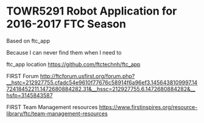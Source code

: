 # TOWR5291 Robot Application for 2016-2017 FTC Season

Based on ftc_app

Because I can never find them when I need to

ftc_app location 
https://github.com/ftctechnh/ftc_app

FIRST Forum 
http://ftcforum.usfirst.org/forum.php?__hstc=212927755.cfadc54e9610f77676c58914f6a96ef3.1456438109997.1472418452211.1472680884282.31&__hssc=212927755.6.1472680884282&__hsfp=3145843587

FIRST Team Management resources 
https://www.firstinspires.org/resource-library/ftc/team-management-resources
